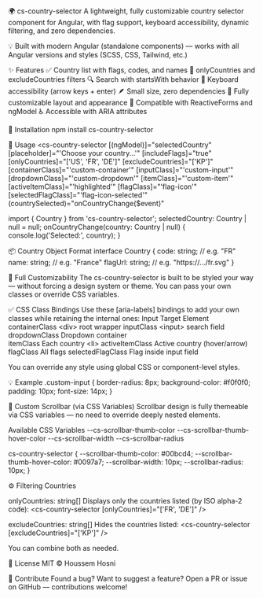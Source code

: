 🌍 cs-country-selector
A lightweight, fully customizable country selector component for Angular, with flag support, keyboard accessibility, dynamic filtering, and zero dependencies.

💡 Built with modern Angular (standalone components) — works with all Angular versions and styles (SCSS, CSS, Tailwind, etc.)

✨ Features
✅ Country list with flags, codes, and names
🎯 onlyCountries and excludeCountries filters
🔍 Search with startsWith behavior
🧠 Keyboard accessibility (arrow keys + enter)
🪶 Small size, zero dependencies
🎨 Fully customizable layout and appearance
🔧 Compatible with ReactiveForms and ngModel
♿ Accessible with ARIA attributes

🚀 Installation
npm install cs-country-selector

🔧 Usage
<cs-country-selector
  [(ngModel)]="selectedCountry"
  [placeholder]="'Choose your country...'"
  [includeFlags]="true"
  [onlyCountries]="['US', 'FR', 'DE']"
  [excludeCountries]="['KP']"
  [containerClass]="'custom-container'"
  [inputClass]="'custom-input'"
  [dropdownClass]="'custom-dropdown'"
  [itemClass]="'custom-item'"
  [activeItemClass]="'highlighted'"
  [flagClass]="'flag-icon'"
  [selectedFlagClass]="'flag-icon-selected'"
  (countrySelected)="onCountryChange($event)"
></cs-country-selector>

import { Country } from 'cs-country-selector';
selectedCountry: Country | null = null;
onCountryChange(country: Country | null) {
  console.log('Selected:', country);
}

📦 Country Object Format
interface Country {
  code: string;     // e.g. "FR"
  name: string;     // e.g. "France"
  flagUrl: string;  // e.g. "https://.../fr.svg"
}

🎨 Full Customizability
The cs-country-selector is built to be styled your way — without forcing a design system or theme. You can pass your own classes or override CSS variables.

✅ CSS Class Bindings
Use these [aria-labels] bindings to add your own classes while retaining the internal ones:
Input	                        Target Element
containerClass	               &lt;div&gt; root wrapper
inputClass	                  &lt;input&gt; search field
dropdownClass	               Dropdown container	
itemClass	                  Each country &lt;li&gt;
activeItemClass	            Active country (hover/arrow)	
flagClass	                  All flags	
selectedFlagClass	            Flag inside input field	

You can override any style using global CSS or component-level styles.

💡 Example
.custom-input {
  border-radius: 8px;
  background-color: #f0f0f0;
  padding: 10px;
  font-size: 14px;
}

🎨 Custom Scrollbar (via CSS Variables)
Scrollbar design is fully themeable via CSS variables — no need to override deeply nested elements.

Available CSS Variables
--cs-scrollbar-thumb-color
--cs-scrollbar-thumb-hover-color
--cs-scrollbar-width
--cs-scrollbar-radius

cs-country-selector {
  --scrollbar-thumb-color: #00bcd4;
  --scrollbar-thumb-hover-color: #0097a7;
  --scrollbar-width: 10px;
  --scrollbar-radius: 10px;
}

⚙️ Filtering Countries

onlyCountries: string[]
Displays only the countries listed (by ISO alpha-2 code):
<cs-country-selector [onlyCountries]="['FR', 'DE']" />

excludeCountries: string[]
Hides the countries listed:
<cs-country-selector [excludeCountries]="['KP']" />

You can combine both as needed.


📜 License
MIT © Houssem Hosni

🙌 Contribute
Found a bug? Want to suggest a feature?
Open a PR or issue on GitHub — contributions welcome!